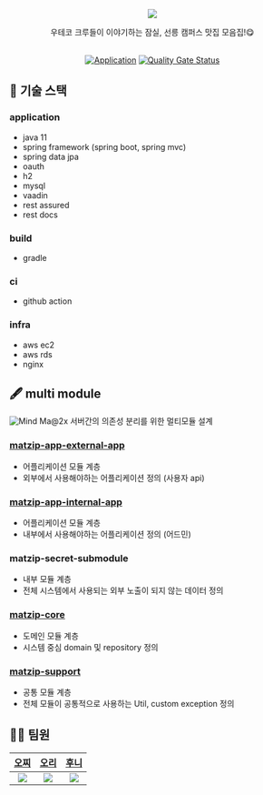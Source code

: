 <p align="center">
    <img src="https://socialify.git.ci/The-Fellowship-of-the-matzip/mat.zip-back/image?description=1&logo=https%3A%2F%2Favatars.githubusercontent.com%2Fu%2F103999400%3Fs%3D200%26v%3D4&stargazers=1&theme=Dark">
</p>


<div align="center">
우테코 크루들이 이야기하는 잠실, 선릉 캠퍼스 맛집 모음집!😋
</div>
<br>
<div align="center">

[![Application](http://img.shields.io/badge/Application-blue?style=flat-square&logo=googlechrome&logoColor=white&link=https://https://gongcheck.day//)](https://matzip.today) [![Quality Gate Status](https://sonarcloud.io/api/project_badges/measure?project=The-Fellowship-of-the-matzip_mat.zip-back&metric=alert_status)](https://sonarcloud.io/summary/new_code?id=The-Fellowship-of-the-matzip_mat.zip-back)

</div>

## 🔨 기술 스택
### application
- java 11
- spring framework (spring boot, spring mvc)
- spring data jpa
- oauth
- h2
- mysql
- vaadin
- rest assured
- rest docs

### build
- gradle

### ci
- github action

### infra
- aws ec2
- aws rds
- nginx

## 🖋 multi module
![Mind Ma@2x](https://user-images.githubusercontent.com/69106910/192093358-9078672e-09ee-4368-a42f-76f43c81b53a.png)
서버간의 의존성 분리를 위한 멀티모듈 설계

### [matzip-app-external-app](https://github.com/The-Fellowship-of-the-matzip/mat.zip-back/tree/main/matzip-app-external-api)
- 어플리케이션 모듈 계층
- 외부에서 사용해야하는 어플리케이션 정의 (사용자 api)

### [matzip-app-internal-app](https://github.com/The-Fellowship-of-the-matzip/mat.zip-back/tree/main/matzip-app-internal-api)
- 어플리케이션 모듈 계층
- 내부에서 사용해야하는 어플리케이션 정의 (어드민)

### matzip-secret-submodule
- 내부 모듈 계층
- 전체 시스템에서 사용되는 외부 노출이 되지 않는 데이터 정의

### [matzip-core](https://github.com/The-Fellowship-of-the-matzip/mat.zip-back/tree/main/matzip-core)
- 도메인 모듈 계층
- 시스템 중심 domain 및 repository 정의

### [matzip-support](https://github.com/The-Fellowship-of-the-matzip/mat.zip-back/tree/main/matzip-support)
- 공통 모듈 계층
- 전체 모듈이 공통적으로 사용하는 Util, custom exception 정의

## 🧑‍💻 팀원
<div align="center">
    
| [오찌](https://github.com/Ohzzi) | [오리](https://github.com/jinyoungchoi95) | [후니](https://github.com/jayjaehunchoi) |
| :-: | :-: | :-: |
| ![](https://github.com/Ohzzi.png?size=200) | ![](https://github.com/jinyoungchoi95.png?size=200) | ![](https://github.com/jayjaehunchoi.png?size=200) |
</div>
